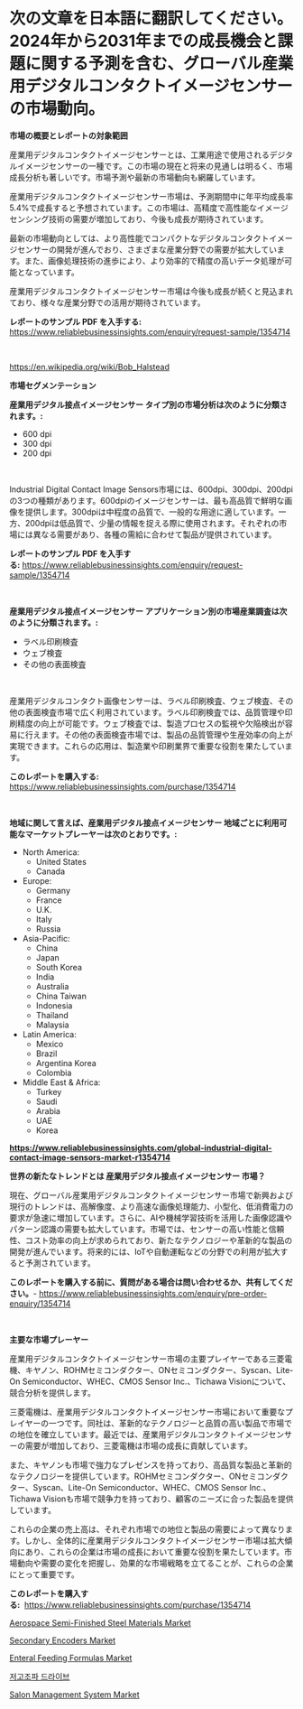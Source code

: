 <p><h1>次の文章を日本語に翻訳してください。2024年から2031年までの成長機会と課題に関する予測を含む、グローバル産業用デジタルコンタクトイメージセンサーの市場動向。</h1></p><p><strong>市場の概要とレポートの対象範囲</strong></p>
<p><p>産業用デジタルコンタクトイメージセンサーとは、工業用途で使用されるデジタルイメージセンサーの一種です。この市場の現在と将来の見通しは明るく、市場成長分析も著しいです。市場予測や最新の市場動向も網羅しています。</p><p>産業用デジタルコンタクトイメージセンサー市場は、予測期間中に年平均成長率5.4%で成長すると予想されています。この市場は、高精度で高性能なイメージセンシング技術の需要が増加しており、今後も成長が期待されています。</p><p>最新の市場動向としては、より高性能でコンパクトなデジタルコンタクトイメージセンサーの開発が進んでおり、さまざまな産業分野での需要が拡大しています。また、画像処理技術の進歩により、より効率的で精度の高いデータ処理が可能となっています。</p><p>産業用デジタルコンタクトイメージセンサー市場は今後も成長が続くと見込まれており、様々な産業分野での活用が期待されています。</p></p>
<p><strong>レポートのサンプル PDF を入手する:</strong> <a href="https://www.reliablebusinessinsights.com/enquiry/request-sample/1354714">https://www.reliablebusinessinsights.com/enquiry/request-sample/1354714</a></p>
<p>&nbsp;</p>
<p><a href="https://en.wikipedia.org/wiki/Bob_Halstead">https://en.wikipedia.org/wiki/Bob_Halstead</a></p>
<p><strong>市場セグメンテーション</strong></p>
<p><strong>産業用デジタル接点イメージセンサー タイプ別の市場分析は次のように分類されます。:</strong></p>
<p><ul><li>600 dpi</li><li>300 dpi</li><li>200 dpi</li></ul></p>
<p>&nbsp;</p>
<p><p>Industrial Digital Contact Image Sensors市場には、600dpi、300dpi、200dpiの3つの種類があります。600dpiのイメージセンサーは、最も高品質で鮮明な画像を提供します。300dpiは中程度の品質で、一般的な用途に適しています。一方、200dpiは低品質で、少量の情報を捉える際に使用されます。それぞれの市場には異なる需要があり、各種の需給に合わせて製品が提供されています。</p></p>
<p><strong>レポートのサンプル PDF を入手する:</strong>&nbsp;<a href="https://www.reliablebusinessinsights.com/enquiry/request-sample/1354714">https://www.reliablebusinessinsights.com/enquiry/request-sample/1354714</a></p>
<p>&nbsp;</p>
<p><strong> 産業用デジタル接点イメージセンサー アプリケーション別の市場産業調査は次のように分類されます。:</strong></p>
<p><ul><li>ラベル印刷検査</li><li>ウェブ検査</li><li>その他の表面検査</li></ul></p>
<p>&nbsp;</p>
<p><p>産業用デジタルコンタクト画像センサーは、ラベル印刷検査、ウェブ検査、その他の表面検査市場で広く利用されています。ラベル印刷検査では、品質管理や印刷精度の向上が可能です。ウェブ検査では、製造プロセスの監視や欠陥検出が容易に行えます。その他の表面検査市場では、製品の品質管理や生産効率の向上が実現できます。これらの応用は、製造業や印刷業界で重要な役割を果たしています。</p></p>
<p><strong>このレポートを購入する:</strong>&nbsp; <a href="https://www.reliablebusinessinsights.com/purchase/1354714">https://www.reliablebusinessinsights.com/purchase/1354714</a></p>
<p>&nbsp;</p>
<p><strong>地域に関して言えば、産業用デジタル接点イメージセンサー 地域ごとに利用可能なマーケットプレーヤーは次のとおりです。:</strong></p>
<p><ul>
    <li>
        North America:
        <ul>
            <li>United States</li>
            <li>Canada</li>
        </ul>
    </li>
    <li>
        Europe:
        <ul>
            <li>Germany</li>
            <li>France</li>
            <li>U.K.</li>
            <li>Italy</li>
            <li>Russia</li>
        </ul>
    </li>
    <li>
        Asia-Pacific:
        <ul>
            <li>China</li>
            <li>Japan</li>
            <li>South Korea</li>
            <li>India</li>
            <li>Australia</li>
            <li>China Taiwan</li>
            <li>Indonesia</li>
            <li>Thailand</li>
            <li>Malaysia</li>
        </ul>
    </li>
    <li>
        Latin America:
        <ul>
            <li>Mexico</li>
            <li>Brazil</li>
            <li>Argentina Korea</li>
            <li>Colombia</li>
        </ul>
    </li>
    <li>
        Middle East & Africa:
        <ul>
            <li>Turkey</li>
            <li>Saudi</li>
            <li>Arabia</li>
            <li>UAE</li>
            <li>Korea</li>
        </ul>
    </li>
    </ul></p>
<p><strong><a href="https://www.reliablebusinessinsights.com/global-industrial-digital-contact-image-sensors-market-r1354714">https://www.reliablebusinessinsights.com/global-industrial-digital-contact-image-sensors-market-r1354714</a></strong>&nbsp;</p>
<p><strong>世界の新たなトレンドとは 産業用デジタル接点イメージセンサー 市場？</strong></p>
<p><p>現在、グローバル産業用デジタルコンタクトイメージセンサー市場で新興および現行のトレンドは、高解像度、より高速な画像処理能力、小型化、低消費電力の要求が急速に増加しています。さらに、AIや機械学習技術を活用した画像認識やパターン認識の需要も拡大しています。市場では、センサーの高い性能と信頼性、コスト効率の向上が求められており、新たなテクノロジーや革新的な製品の開発が進んでいます。将来的には、IoTや自動運転などの分野での利用が拡大すると予測されています。</p></p>
<p><strong>このレポートを購入する前に、質問がある場合は問い合わせるか、共有してください。</strong>- <a href="https://www.reliablebusinessinsights.com/enquiry/pre-order-enquiry/1354714">https://www.reliablebusinessinsights.com/enquiry/pre-order-enquiry/1354714</a></p>
<p>&nbsp;</p>
<p><strong>主要な市場プレーヤー</strong></p>
<p><p>産業用デジタルコンタクトイメージセンサー市場の主要プレイヤーである三菱電機、キヤノン、ROHMセミコンダクター、ONセミコンダクター、Syscan、Lite-On Semiconductor、WHEC、CMOS Sensor Inc.、Tichawa Visionについて、競合分析を提供します。</p><p>三菱電機は、産業用デジタルコンタクトイメージセンサー市場において重要なプレイヤーの一つです。同社は、革新的なテクノロジーと品質の高い製品で市場での地位を確立しています。最近では、産業用デジタルコンタクトイメージセンサーの需要が増加しており、三菱電機は市場の成長に貢献しています。</p><p>また、キヤノンも市場で強力なプレゼンスを持っており、高品質な製品と革新的なテクノロジーを提供しています。ROHMセミコンダクター、ONセミコンダクター、Syscan、Lite-On Semiconductor、WHEC、CMOS Sensor Inc.、Tichawa Visionも市場で競争力を持っており、顧客のニーズに合った製品を提供しています。</p><p>これらの企業の売上高は、それぞれ市場での地位と製品の需要によって異なります。しかし、全体的に産業用デジタルコンタクトイメージセンサー市場は拡大傾向にあり、これらの企業は市場の成長において重要な役割を果たしています。市場動向や需要の変化を把握し、効果的な市場戦略を立てることが、これらの企業にとって重要です。</p></p>
<p><strong>このレポートを購入する:</strong>&nbsp;&nbsp;<a href="https://www.reliablebusinessinsights.com/purchase/1354714">https://www.reliablebusinessinsights.com/purchase/1354714</a></p>
<p><p><a href="https://medium.com/@michellegbleau0620/aerospace-semi-finished-steel-materials-market-size-market-segmentation-market-trends-and-growth-7d3b3ac0578a">Aerospace Semi-Finished Steel Materials Market</a></p><p><a href="https://medium.com/@darrensipes2023/emerging-trends-in-secondary-encoders-market-global-outlook-and-future-prospects-from-2024-2031-f7b6a7d47877">Secondary Encoders Market</a></p><p><a href="https://issuu.com/reportprime-2/docs/enteral-feeding-formulas-market-size-2030.pptx">Enteral Feeding Formulas Market</a></p><p><a href="https://medium.com/@wheelgg5674537/%EA%B8%80%EB%A1%9C%EB%B2%8C-%EC%A0%80%ED%95%A0%EB%AA%A8%EB%8B%9D-%EB%93%9C%EB%9D%BC%EC%9D%B4%EB%B8%8C-%EC%8B%9C%EC%9E%A5-%EC%A0%90%EC%9C%A0%EC%9C%A8-%EB%B0%8F-%EC%84%B1%EC%9E%A5-%EA%B8%B0%ED%9A%8C-%EB%B0%8F-%EC%8B%9C%EC%9E%A5-%EA%B7%9C%EB%AA%A8%EB%8A%94-2024%EB%85%84%EB%B6%80%ED%84%B0-2031%EB%85%84%EA%B9%8C%EC%A7%80-10-8-%EC%9D%98-cagr%EB%A1%9C-%EC%84%B1%EC%9E%A5%ED%95%98%EA%B3%A0-%EC%9E%88%EC%8A%B5%EB%8B%88%EB%8B%A4-ad76fbd15db7">저고조파 드라이브</a></p><p><a href="https://github.com/prosalinda88/Market-Research-Report-List-5/blob/main/salon-management-system-market.md">Salon Management System Market</a></p></p>
